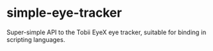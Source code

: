 simple-eye-tracker
==================

Super-simple API to the Tobii EyeX eye tracker, suitable for binding in scripting languages.
